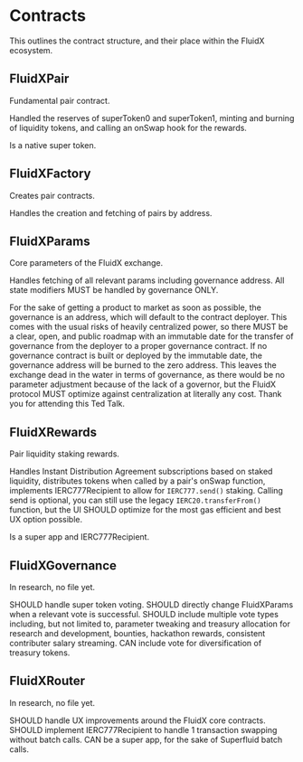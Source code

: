 # Contracts

This outlines the contract structure, and their place within the FluidX
ecosystem.

## FluidXPair

Fundamental pair contract.

Handled the reserves of superToken0 and superToken1, minting and burning of
liquidity tokens, and calling an onSwap hook for the rewards.

Is a native super token.

## FluidXFactory

Creates pair contracts.

Handles the creation and fetching of pairs by address.

## FluidXParams

Core parameters of the FluidX exchange.

Handles fetching of all relevant params including governance address. All state
modifiers MUST be handled by governance ONLY.

For the sake of getting a product to market as soon as possible, the governance
is an address, which will default to the contract deployer. This comes with the
usual risks of heavily centralized power, so there MUST be a clear, open, and 
public roadmap with an immutable date for the transfer of governance from the
deployer to a proper governance contract. If no governance contract is built or
deployed by the immutable date, the governance address will be burned to the
zero address. This leaves the exchange dead in the water in terms of governance,
as there would be no parameter adjustment because of the lack of a governor,
but the FluidX protocol MUST optimize against centralization at literally any
cost. Thank you for attending this Ted Talk.

## FluidXRewards

Pair liquidity staking rewards.

Handles Instant Distribution Agreement subscriptions based on staked liquidity,
distributes tokens when called by a pair's onSwap function, implements
IERC777Recipient to allow for `IERC777.send()` staking. Calling send is
optional, you can still use the legacy `IERC20.transferFrom()` function, but the
UI SHOULD optimize for the most gas efficient and best UX option possible.

Is a super app and IERC777Recipient.

## FluidXGovernance

In research, no file yet.

SHOULD handle super token voting. SHOULD directly change FluidXParams when a
relevant vote is successful. SHOULD include multiple vote types including, but
not limited to, parameter tweaking and treasury allocation for research and
development, bounties, hackathon rewards, consistent contributer salary
streaming. CAN include vote for diversification of treasury tokens.

## FluidXRouter

In research, no file yet.

SHOULD handle UX improvements around the FluidX core contracts. SHOULD implement
IERC777Recipient to handle 1 transaction swapping without batch calls. CAN be a
super app, for the sake of Superfluid batch calls. 
